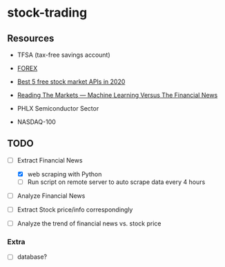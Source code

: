 # stock-trading


## Resources
- TFSA (tax-free savings account)

- [FOREX](https://www.forex.com/en-ca/)
- [Best 5 free stock market APIs in 2020](https://towardsdatascience.com/best-5-free-stock-market-apis-in-2019-ad91dddec984)
- [Reading The Markets — Machine Learning Versus The Financial News](https://towardsdatascience.com/reading-the-markets-machine-learning-versus-the-financial-news-bcd3704f37b8)

- PHLX Semiconductor Sector
- NASDAQ-100


## TODO

- [ ] Extract Financial News
	- [x] web scraping with Python
    - [ ] Run script on remote server to auto scrape data every 4 hours
- [ ] Analyze Financial News
- [ ] Extract Stock price/info correspondingly
- [ ] Analyze the trend of financial news vs. stock price


### Extra

- [ ] database?
